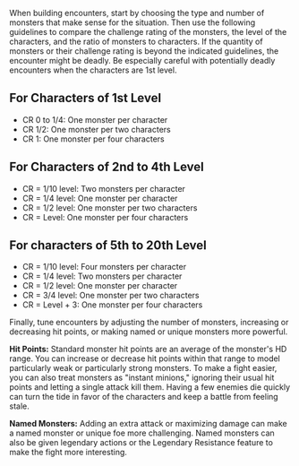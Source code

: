 

When building encounters, start by choosing the type and number of monsters that make sense for the situation. Then use the following guidelines to compare the challenge rating of the monsters, the level of the characters, and the ratio of monsters to characters. If the quantity of monsters or their challenge rating is beyond the indicated guidelines, the encounter might be deadly. Be especially careful with potentially deadly encounters when the characters are 1st level.

## For Characters of 1st Level

* CR 0 to 1/4: One monster per character
* CR 1/2: One monster per two characters
* CR 1: One monster per four characters

## For Characters of 2nd to 4th Level

* CR = 1/10 level: Two monsters per character
* CR = 1/4 level: One monster per character
* CR = 1/2 level: One monster per two characters
* CR = Level: One monster per four characters

## For characters of 5th to 20th Level

* CR = 1/10 level: Four monsters per character
* CR = 1/4 level: Two monsters per character
* CR = 1/2 level: One monster per character
* CR = 3/4 level: One monster per two characters
* CR = Level + 3: One monster per four characters

Finally, tune encounters by adjusting the number of monsters, increasing or decreasing hit points, or making named or unique monsters more powerful.

**Hit Points:** Standard monster hit points are an average of the monster's HD range. You can increase or decrease hit points within that range to model particularly weak or particularly strong monsters. To make a fight easier, you can also treat monsters as "instant minions," ignoring their usual hit points and letting a single attack kill them. Having a few enemies die quickly can turn the tide in favor of the characters and keep a battle from feeling stale.

**Named Monsters:** Adding an extra attack or maximizing damage can make a named monster or unique foe more challenging. Named monsters can also be given legendary actions or the Legendary Resistance feature to make the fight more interesting.
